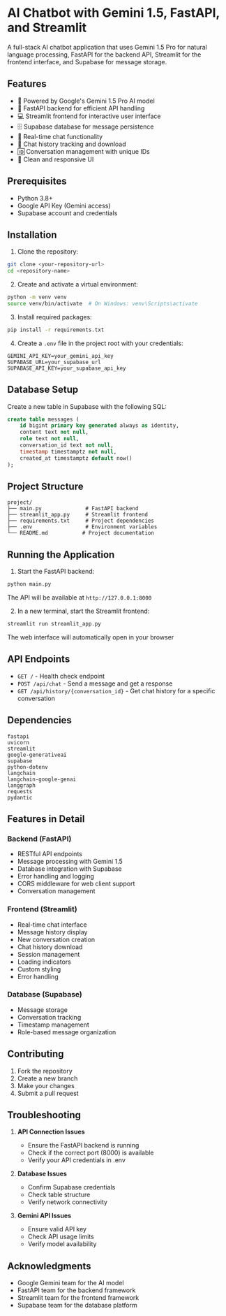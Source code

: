 # AI Chatbot with Gemini 1.5, FastAPI, and Streamlit

A full-stack AI chatbot application that uses Gemini 1.5 Pro for natural language processing, FastAPI for the backend API, Streamlit for the frontend interface, and Supabase for message storage.

## Features

- 🤖 Powered by Google's Gemini 1.5 Pro AI model
- 🚀 FastAPI backend for efficient API handling
- 💻 Streamlit frontend for interactive user interface
- 🗄️ Supabase database for message persistence
- 🔄 Real-time chat functionality
- 📝 Chat history tracking and download
- 🆔 Conversation management with unique IDs
- 🎨 Clean and responsive UI

## Prerequisites

- Python 3.8+
- Google API Key (Gemini access)
- Supabase account and credentials

## Installation

1. Clone the repository:
```bash
git clone <your-repository-url>
cd <repository-name>
```

2. Create and activate a virtual environment:
```bash
python -m venv venv
source venv/bin/activate  # On Windows: venv\Scripts\activate
```

3. Install required packages:
```bash
pip install -r requirements.txt
```

4. Create a `.env` file in the project root with your credentials:
```env
GEMINI_API_KEY=your_gemini_api_key
SUPABASE_URL=your_supabase_url
SUPABASE_API_KEY=your_supabase_api_key
```

## Database Setup

Create a new table in Supabase with the following SQL:

```sql
create table messages (
    id bigint primary key generated always as identity,
    content text not null,
    role text not null,
    conversation_id text not null,
    timestamp timestamptz not null,
    created_at timestamptz default now()
);
```

## Project Structure

```
project/
├── main.py              # FastAPI backend
├── streamlit_app.py     # Streamlit frontend
├── requirements.txt     # Project dependencies
├── .env                 # Environment variables
└── README.md           # Project documentation
```

## Running the Application

1. Start the FastAPI backend:
```bash
python main.py
```
The API will be available at `http://127.0.0.1:8000`

2. In a new terminal, start the Streamlit frontend:
```bash
streamlit run streamlit_app.py
```
The web interface will automatically open in your browser

## API Endpoints

- `GET /` - Health check endpoint
- `POST /api/chat` - Send a message and get a response
- `GET /api/history/{conversation_id}` - Get chat history for a specific conversation

## Dependencies

```text
fastapi
uvicorn
streamlit
google-generativeai
supabase
python-dotenv
langchain
langchain-google-genai
langgraph
requests
pydantic
```

## Features in Detail

### Backend (FastAPI)
- RESTful API endpoints
- Message processing with Gemini 1.5
- Database integration with Supabase
- Error handling and logging
- CORS middleware for web client support
- Conversation management

### Frontend (Streamlit)
- Real-time chat interface
- Message history display
- New conversation creation
- Chat history download
- Session management
- Loading indicators
- Custom styling
- Error handling

### Database (Supabase)
- Message storage
- Conversation tracking
- Timestamp management
- Role-based message organization

## Contributing

1. Fork the repository
2. Create a new branch
3. Make your changes
4. Submit a pull request

## Troubleshooting

1. **API Connection Issues**
   - Ensure the FastAPI backend is running
   - Check if the correct port (8000) is available
   - Verify your API credentials in .env

2. **Database Issues**
   - Confirm Supabase credentials
   - Check table structure
   - Verify network connectivity

3. **Gemini API Issues**
   - Ensure valid API key
   - Check API usage limits
   - Verify model availability

## Acknowledgments

- Google Gemini team for the AI model
- FastAPI team for the backend framework
- Streamlit team for the frontend framework
- Supabase team for the database platform

